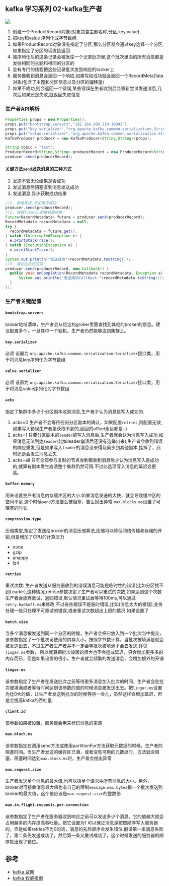 ## kafka 学习系列 02-kafka生产者

![](https://tonny-1256210993.cos.ap-beijing.myqcloud.com/note/kafka/kafka_producer.png)

1. 创建一个ProductRecord对象(对象包含主题名称,分区,key,value).
1. 把key和value 序列化成字节数组.
1. 如果ProductRecord对象没有指定了分区,那么分区器会通过key选择一个分区,如果指定了分区的话直接返回
1. 被序列化后的这条记录会被发往一个记录批次里,这个批次里面的所有消息都是发往相同的主题和相同的分区的
1. 会有专门的线程把这些记录批次发到响应的broker上
1. 服务器收到消息会返回一个响应,如果写如成功就会返回一个RecordMetaData对象(包含了主题和分区信息以及分区的偏移量)
1. 如果不成功,则会返回一个错误,某些错误在生者收到后会重新尝试发送消息,几次后如果还是失败,就返回失败信息

<!--more-->

### 生产者API解析

```java
Properties props = new Properties();
props.put("bootstrap.servers","192.168.200.219:19092");
props.put("key.serializer","org.apache.kafka.common.serialization.StringSerializer");
props.put("value.serializer","org.apache.kafka.common.serialization.StringSerializer");
KafkaProducer producer = new KafkaProducer<String,String>(props);

String topic = "test";
ProducerRecord<String,String> producerRecord = new ProducerRecord<String, String>(topic,"1","nihao");
producer.send(producerRecord);
```

#### 关键方法`send`发送消息的三种方式

1. 发送不管无论结果是否成功
2. 发送消息后阻塞直到消息发送成功
3. 发送消息,异步获取成功结果

```java
//1. 直接发送,无论是否成功
producer.send(producerRecord);
//2. 获取future,阻塞获取结果
Future<RecordMetadata> future = producer.send(producerRecord);
RecordMetadata recordMetadata = null;
try {
  recordMetadata = future.get();
} catch (InterruptedException e) {
  e.printStackTrace();
} catch (ExecutionException e) {
  e.printStackTrace();
}
System.out.println("发送成功"+recordMetadata.toString());
//3. 成功后执行回调
producer.send(producerRecord, new Callback() {
  public void onCompletion(RecordMetadata recordMetadata, Exception e) {
      System.out.println("发送成功CallBack:"+recordMetadata.toString());
  }
});
```

### 生产者关键配置

#### `bootstrap.servers` 

broker地址清单，生产者会从给定的groker里面查找到其他的broker的信息。建议配置多个，一旦其中一个宕机，生产者仍然能够连到集群上。

#### `key.serializer`

必须 设置为 `org.apache.kafka.common.serialization.Serializer`接口类，用于将消息key序列化为字节数组

#### `value.serializer` 

必须 设置为 `org.apache.kafka.common.serialization.Serializer`接口类，用于将消息value序列化为字节数组

#### `acks` 

指定了集群中多少个分区副本收到消息,生产者才认为消息是写入成功的.

1. acks=0 生产者不会等待任何分区副本的确认，如果配置`retries`,则配置无效,如果写入错误生产者是获取不到的,返回的offset永远都是`-1`.
2. acks=1 只要分区副本的`leader`被写入消息后,生产者就会认为消息写入成功.如果消息无法到达`leader`(比如leader崩溃后还没有选举出来),生产者会收到错误的响应重发,但是如果写入`leader`的消息没来得及同步到其他副本,挂掉了，此时还是会发生消息丢失.
3. acks=all 只有全部参与复制的节点收到都收到消息后才认为消息写入是成功的,就算有副本发生崩溃整个集群仍然可用.不过此选项写入消息的延迟会更高。

#### `buffer.memory`

用来设置生产者消息内存缓冲区的大小.如果消息发送的太快，就会导致缓冲区的空间不足.这个时候`send`方法要么被阻塞，要么抛出异常.`max.blocks.ms`设置了可阻塞的时长.

#### `compression.type`

压缩类型,指定了发送给broker的消息压缩算法,压缩可以降低网络传输和存储的开销,但是增加了CPU的计算压力

- none
- gzip
- anappy
- lz4

#### `retries`

重试次数: 生产者发送从服务器收到的错误消息可能是临时性的错误(比如分区找不到Leader),这种情况,retrise参数决定了生产者可以重试的次数,如果达到这个次数生产者会放弃重试，返回错误,默认情况重试会等待100ms,可以通过`retry.badkoff.ms`来修改.不过有些错误不是临时错误,比如(消息太大的错误),业务处理一般只处理不可重试的错误,或者重试次数超出上限的情况.如果设置了

#### `batch.size`

当多个消息被发送到同一个分区的时候，生产者会把它放入到一个批次当中提交，该参数指定了一个批次可使用的内存大小，按照字节数计算，当批次被填满是就会被发送出去，不过生产者生产者并不一定会等批次被填满才会去发送,详见`linger.ms`参数， 所以就算把批次设置的很大也不会造成延迟，只会增加更多多的内存而已，但是如果设置的很小，生产者就会频繁的发送消息，会增加额外的开销

#### `linger.ms`

该参数指定了生产者在发送批次之前等待更多消息加入批次的时间，生产者会在批次被填满或者等待时间达到该参数的值的时候消息被发送出去。把`linger.ms`设置为比0大的值，让生产者发送到批次的时候等待一会儿，虽然这样会增加延迟，但是会提高kafka的吞吐量.

#### `client.id`

该参数如果被设置，服务器会用来标识消息的来源

#### `max.block.ms`

该参数指定在调用send方法或使用partitionFor方法获取元数据的时候，生产者的阻塞时间。当生产者发送的缓存区已满，或者没有可用的元数据时，方法就会阻塞，阻塞时间达到`max.block.ms`时，生产者会抛出异常

#### `max.request.size`

生产者发送单个消息的最大值,也可以指单个请求中所有消息的大小。另外，broker对可接收消息最大值也有自己的限制`message.max.bytes`指一个批次发送到broker的最大值，这个值应该是`max.request.size`的整数倍

#### `max.in.flight.requests.per.connection`

该参数指定了生产者在服务器收到响应之前可以发送多少个消息。它的值越大就会占用越多的内存提高吞吐量。把它设置为1 可以保证消息是按照顺序写入服务器的，但是如果retries不为0的话，消息的先后顺序会发生错位,假设第一条消息失败了，第二条先发送成功了，然后第一条又重试成功了，这个时候发送的服务器的顺序就出现了错位。

## 参考

- [kafka 官网](https://cwiki.apache.org/confluence/display/KAFKA/Index)
- [kafka 权威指南](https://book.douban.com/subject/27665114/)